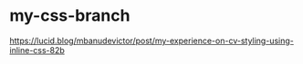 # my-css-branch
https://lucid.blog/mbanudevictor/post/my-experience-on-cv-styling-using-inline-css-82b
